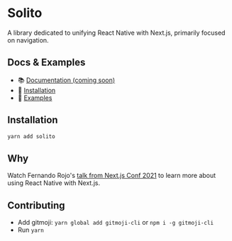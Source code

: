 # Solito

A library dedicated to unifying React Native with Next.js, primarily focused on navigation.

## Docs & Examples

- 📚 [Documentation (coming soon)](#)
- 🦄 [Installation](#Installation)
- 🐬 [Examples](#)

## Installation

```sh
yarn add solito
```

## Why

Watch Fernando Rojo's [talk from Next.js Conf 2021](https://www.youtube.com/watch?v=0lnbdRweJtA) to learn more about using React Native with Next.js.

## Contributing

- Add gitmoji: `yarn global add gitmoji-cli` or `npm i -g gitmoji-cli`
- Run `yarn`
